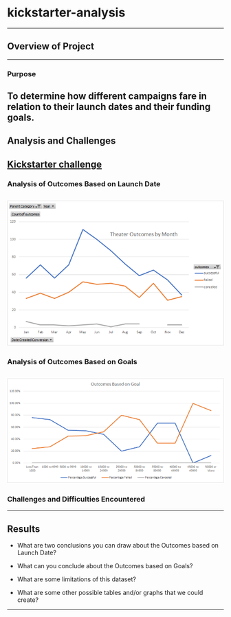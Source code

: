 # kickstarter-analysis
---
## Overview of Project

---
### Purpose
To determine how different campaigns fare in relation to their launch dates and their funding goals.
---
## Analysis and Challenges
[Kickstarter challenge](data-1-1-3-StarterBook.xlsx)
---
### Analysis of Outcomes Based on Launch Date

![Outcomes based on Launch dates](Resources/Theater-Outcomes-vs-Launch.png)
---
### Analysis of Outcomes Based on Goals

![Outcomes based on Goals](Resources/Outcomes-vs-Goals.png)
---
### Challenges and Difficulties Encountered

---
## Results

- What are two conclusions you can draw about the Outcomes based on Launch Date?

- What can you conclude about the Outcomes based on Goals?

- What are some limitations of this dataset?

- What are some other possible tables and/or graphs that we could create?

---
